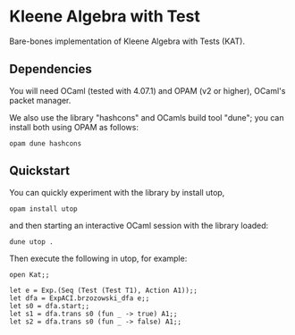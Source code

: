 # Kleene Algebra with Test

Bare-bones implementation of Kleene Algebra with Tests (KAT).

## Dependencies
You will need OCaml (tested with 4.07.1) and OPAM (v2 or higher), OCaml's packet manager.

We also use the library "hashcons" and OCamls build tool "dune"; you can install both using OPAM as follows:
```
opam dune hashcons
```


## Quickstart

You can quickly experiment with the library by install utop,
```
opam install utop
```
and then starting an interactive OCaml session with the library loaded:
```
dune utop .
```

Then execute the following in utop, for example:
```
open Kat;;

let e = Exp.(Seq (Test (Test T1), Action A1));;
let dfa = ExpACI.brzozowski_dfa e;;
let s0 = dfa.start;;
let s1 = dfa.trans s0 (fun _ -> true) A1;;
let s2 = dfa.trans s0 (fun _ -> false) A1;;
```